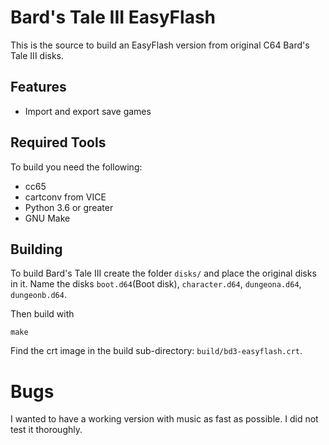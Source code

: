 # Bard's Tale III EasyFlash
This is the source to build an EasyFlash version from original C64 
Bard's Tale III disks.

## Features
* Import and export save games

## Required Tools
To build you need the following:
* cc65
* cartconv from VICE
* Python 3.6 or greater
* GNU Make

## Building
To build Bard's Tale III create the folder `disks/` and place the
original disks in it. Name the disks `boot.d64`(Boot disk), `character.d64`, 
`dungeona.d64`, `dungeonb.d64`.

Then build with

```
make
```

Find the crt image in the build sub-directory:
`build/bd3-easyflash.crt`.


# Bugs

I wanted to have a working version with music as fast as possible. I did not
test it thoroughly.
